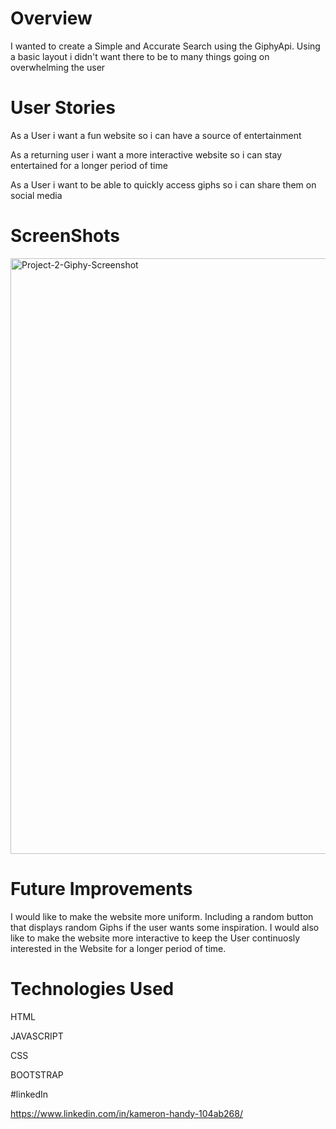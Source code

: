 # Overview
I wanted to create a Simple and Accurate Search using the GiphyApi. Using a basic layout i didn't want there to be to many things going on overwhelming the user

# User Stories
As a User i want a fun website so i can have a source of entertainment

As a returning user i want a more interactive website so i can stay entertained for a longer period of time

As a User i want to be able to quickly access giphs so i can share them on social media

# ScreenShots

<img width="953" alt="Project-2-Giphy-Screenshot" src="https://github.com/user-attachments/assets/77a89996-dd6c-4d43-9c16-7916a75270f2" />

# Future Improvements
I would like to make the website more uniform. Including a random button that displays random Giphs if the user wants some inspiration. I would also like to make the website more interactive to keep the User continuosly interested in the Website for a longer period of time.

# Technologies Used
HTML

JAVASCRIPT

CSS

BOOTSTRAP

#linkedIn

https://www.linkedin.com/in/kameron-handy-104ab268/ 


